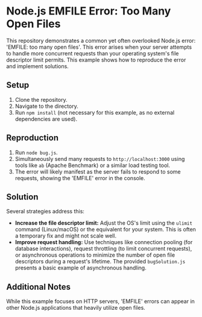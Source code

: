 # Node.js EMFILE Error: Too Many Open Files

This repository demonstrates a common yet often overlooked Node.js error: 'EMFILE: too many open files'. This error arises when your server attempts to handle more concurrent requests than your operating system's file descriptor limit permits.  This example shows how to reproduce the error and implement solutions.

## Setup

1. Clone the repository.
2. Navigate to the directory.
3. Run `npm install` (not necessary for this example, as no external dependencies are used).

## Reproduction

1. Run `node bug.js`.
2. Simultaneously send many requests to `http://localhost:3000` using tools like `ab` (Apache Benchmark) or a similar load testing tool. 
3. The error will likely manifest as the server fails to respond to some requests, showing the 'EMFILE' error in the console.

## Solution

Several strategies address this: 

* **Increase the file descriptor limit:** Adjust the OS's limit using the `ulimit` command (Linux/macOS) or the equivalent for your system.  This is often a temporary fix and might not scale well.
* **Improve request handling:** Use techniques like connection pooling (for database interactions), request throttling (to limit concurrent requests), or asynchronous operations to minimize the number of open file descriptors during a request's lifetime.  The provided `bugSolution.js` presents a basic example of asynchronous handling.

## Additional Notes

While this example focuses on HTTP servers, 'EMFILE' errors can appear in other Node.js applications that heavily utilize open files.